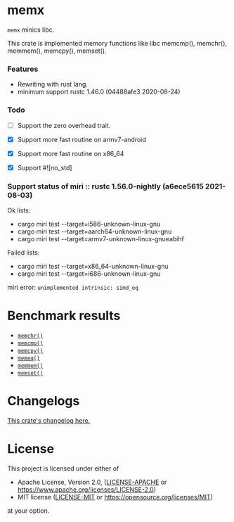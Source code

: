 # memx

`memx` minics libc.

This crate is implemented memory functions like libc memcmp(), memchr(),
memmem(), memcpy(), memset().

### Features

* Rewriting with rust lang.
* minimum support rustc 1.46.0 (04488afe3 2020-08-24)

### Todo

- [ ] Support the zero overhead trait.
- [x] Support more fast routine on armv7-android
- [x] Support more fast routine on x86_64
- [x] Support #!\[no_std\]


### Support status of miri :: rustc 1.56.0-nightly (a6ece5615 2021-08-03)

Ok lists:

- cargo miri test --target=i586-unknown-linux-gnu
- cargo miri test --target=aarch64-unknown-linux-gnu
- cargo miri test --target=armv7-unknown-linux-gnueabihf

Failed lists:

- cargo miri test --target=x86_64-unknown-linux-gnu
- cargo miri test --target=i686-unknown-linux-gnu

miri error: `unimplemented intrinsic: simd_eq`


# Benchmark results

- [`memchr()`](https://github.com/aki-akaguma/memx/blob/main/docs/README.memchr.md)
- [`memcmp()`](https://github.com/aki-akaguma/memx/blob/main/docs/README.memcmp.md)
- [`memcpy()`](https://github.com/aki-akaguma/memx/blob/main/docs/README.memcpy.md)
- [`memeq()`](https://github.com/aki-akaguma/memx/blob/main/docs/README.memeq.md)
- [`memmem()`](https://github.com/aki-akaguma/memx/blob/main/docs/README.memmem.md)
- [`memset()`](https://github.com/aki-akaguma/memx/blob/main/docs/README.memset.md)

# Changelogs

[This crate's changelog here.](https://github.com/aki-akaguma/memx/blob/main/CHANGELOG.md)

# License

This project is licensed under either of

 * Apache License, Version 2.0, ([LICENSE-APACHE](LICENSE-APACHE) or
   https://www.apache.org/licenses/LICENSE-2.0)
 * MIT license ([LICENSE-MIT](LICENSE-MIT) or
   https://opensource.org/licenses/MIT)

at your option.
